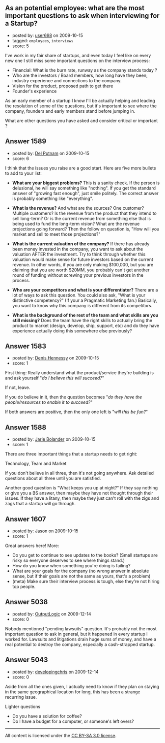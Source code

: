 ## As an potential employee: what are the most important questions to ask when interviewing for a Startup?

- posted by: [user698](https://stackexchange.com/users/-1/698-user698) on 2009-10-15
- tagged: `employees`, `interviews`
- score: 5

I've work in my fair share of startups, and even today I feel like on every new one I still miss some important questions on the interview process:

 - Financial: What is the burn rate, runway as the company stands today ?
 - Who are the investors / Board members, how long have they been, industry experience and connections to the company.
 - Vision for the product, proposed path to get there
 - Founder's experience

As an early member of a startup I know I'll be actually helping and leading the resolution of some of the questions, but it's important to see where the company, founders and early members stand before jumping in.

What are other questions you have asked and consider critical or important ?


## Answer 1589

- posted by: [Del Putnam](https://stackexchange.com/users/-1/671-del-putnam) on 2009-10-15
- score: 6

I think that the issues you raise are a good start.  Here are five more bullets to add to your list:


 - **What are your biggest problems?** This is a sanity check.  If the person is delusional, he will say something like "nothing".  If you get the standard answer of "growing fast enough", just smile politely.  The correct answer is probably something like "everything".

 - **What is the revenue?**  And what are the sources?  One customer?  Multiple customers?  Is the revenue from the product that they intend to sell long-term?  Or is the current revenue from something else that is being used to fund the long-term vision?  What are the revenue projections going forward?  Then the follow on question is, "How will you market and sell to meet those projections?"

 - **What is the current valuation of the company?**  If there has already been money invested in the company, you want to ask about the valuation AFTER the investment.  Try to think through whether this valuation would make sense for future investors based on the current revenue.  In other words, if you are only making $100,000, but you are claiming that you are worth $20MM, you probably can't get another round of funding without screwing your previous investors in the process.

 - **Who are your competitors and what is your differentiator?**  There are a lot of ways to ask this question.  You could also ask, "What is your distinctive competency?" (If your a Pragmatic Marketing fan.)  Basically, you want to know why this company is different from its competitors.

 - **What is the background of the rest of the team and what skills are you still missing?**  Does the team have the right skills to actually bring the product to market (design, develop, ship, support, etc) and do they have experience actually doing this somewhere else previously?




## Answer 1583

- posted by: [Denis Hennessy](https://stackexchange.com/users/-1/311-denis-hennessy) on 2009-10-15
- score: 1

First thing: Really understand what the product/service they're building is and ask yourself "*do I believe this will succeed?*"

If not, leave.

If you do believe in it, then the question becomes "*do they have the people/resources to enable it to succeed?*"

If both answers are positive, then the only one left is "*will this be fun?*"


## Answer 1588

- posted by: [Jarie Bolander](https://stackexchange.com/users/-1/585-jarie-bolander) on 2009-10-15
- score: 1

There are three important things that a startup needs to get right:

Technology, Team and Market

If you don't believe in all three, then it's not going anywhere. Ask detailed questions about all three until you are satisfied.

Another good question is "What keeps you up at night?" If they say nothing or give you a BS answer, then maybe they have not thought through their issues. If they have a litany, then maybe they just can't roll with the zigs and zags that a startup will go through.


## Answer 1607

- posted by: [Jason](https://stackexchange.com/users/-1/2-jason) on 2009-10-15
- score: 1

Great answers here!  More:

 - Do you get to continue to see updates to the books?  (Small startups are risky so everyone deserves to see where things stand.)
 - How do you know when something you're doing is failing?
 - What are your goals for the company (no wrong answer in absolute sense, but if their goals are not the same as yours, that's a problem)
 - (meta) Make sure their interview process is tough, else they're not hiring top people.




## Answer 5038

- posted by: [OutputLogic](https://stackexchange.com/users/-1/1096-outputlogic) on 2009-12-14
- score: 0

 Nobody mentioned "pending lawsuits" question. 
 It's probably not the most important question to ask in general, but it happened in every startup I worked for.
 Lawsuits and litigations drain huge sums of money, and have a real potential to destroy the company, especially a cash-strapped startup. 




## Answer 5043

- posted by: [developingchris](https://stackexchange.com/users/-1/1497-developingchris) on 2009-12-14
- score: 0

Aside from all the ones given, I actually need to know if they plan on staying in  the same geographical location for long, this has been a strange recurring issue.

Lighter questions

 - Do you have a solution for coffee?  
 - Do I have a budget for a computer, or someone's left overs?



---

All content is licensed under the [CC BY-SA 3.0 license](https://creativecommons.org/licenses/by-sa/3.0/).

